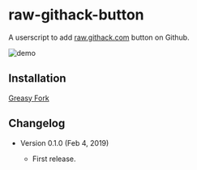 raw-githack-button
==================

A userscript to add [raw.githack.com](https://raw.githack.com/) button on Github.

![demo](https://i.imgur.com/2jkUtFP.png)

Installation
------------

[Greasy Fork](https://greasyfork.org/zh-TW/scripts/377430-github-raw-githack-com-button)

Changelog
---------

* Version 0.1.0 (Feb 4, 2019)

	- First release.
